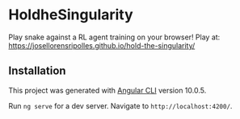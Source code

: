 # HoldheSingularity

Play snake against a RL agent training on your browser! Play at: https://josellorensripolles.github.io/hold-the-singularity/


## Installation

This project was generated with [Angular CLI](https://github.com/angular/angular-cli) version 10.0.5.

Run `ng serve` for a dev server. Navigate to `http://localhost:4200/`.
